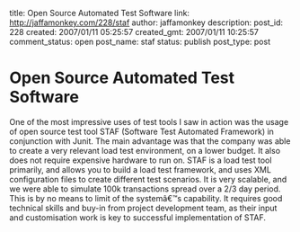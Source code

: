 title: Open Source Automated Test Software
link: http://jaffamonkey.com/228/staf
author: jaffamonkey
description: 
post_id: 228
created: 2007/01/11 05:25:57
created_gmt: 2007/01/11 10:25:57
comment_status: open
post_name: staf
status: publish
post_type: post

# Open Source Automated Test Software

One of the most impressive uses of test tools I saw in action was the usage of open source test tool STAF (Software Test Automated Framework) in conjunction with Junit. The main advantage was that the company was able to create a very relevant load test environment, on a lower budget. It also does not require expensive hardware to run on. STAF is a load test tool primarily, and allows you to build a load test framework, and uses XML configuration files to create different test scenarios. It is very scalable, and we were able to simulate 100k transactions spread over a 2/3 day period. This is by no means to limit of the systemâ€™s capability. It requires good technical skills and buy-in from project development team, as their input and customisation work is key to successful implementation of STAF.